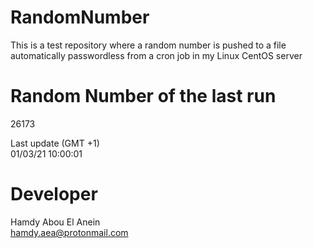# RandomNumber    
This is a test repository where a random number is pushed to a file automatically passwordless from a cron job in my Linux CentOS server    
# Random Number of the last run   
26173
      
Last update (GMT +1)    
01/03/21 10:00:01
# Developer    
Hamdy Abou El Anein   
hamdy.aea@protonmail.com
